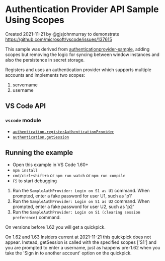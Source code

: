 # Authentication Provider API Sample Using Scopes
Created 2021-11-21 by @gjsjohnmurray to demonstrate https://github.com/microsoft/vscode/issues/137615

This sample was derived from [authenticationprovider-sample](https://github.com/microsoft/vscode-extension-samples/tree/main/authenticationprovider-sample), adding scopes but removing the logic for syncing between window instances and also the persistence in secret storage.

Registers and uses an authentication provider which supports multiple accounts and implements two scopes:

1. servername
2. username

## VS Code API

### `vscode` module

- [`authentication.registerAuthenticationProvider`](https://code.visualstudio.com/api/references/vscode-api#authentication.registerAuthenticationProvider)
- [`authentication.getSession`](https://code.visualstudio.com/api/references/vscode-api#authentication.getSession)

## Running the example

- Open this example in VS Code 1.60+
- `npm install`
- `cmd/ctrl+shift+b` or `npm run watch` or `npm run compile`
- `F5` to start debugging

1. Run the `SampleAuthProvider: Login on S1 as U1` command. When prompted, enter a fake password for user U1, such as 'p1'
1. Run the `SampleAuthProvider: Login on S1 as U2` command. When prompted, enter a fake password for user U2, such as 'p2'
1. Run the `SampleAuthProvider: Login on S1 (clearing session preference)` command.

On versions before 1.62 you will get a quickpick.

On 1.62 and 1.63 Insiders current at 2021-11-21 this quickpick does not appear. Instead, getSession is called with the specified scopes ['S1'] and you are prompted to enter a username, just as happens pre-1.62 when you take the 'Sign in to another account' option on the quickpick.
 